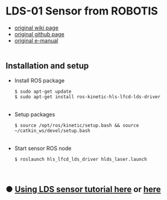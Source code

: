 # LDS-01 Sensor from ROBOTIS
+ [original wiki page](http://wiki.ros.org/hls_lfcd_lds_driver)
+ [original github page](https://github.com/ROBOTIS-GIT/hls_lfcd_lds_driver)
+ [original e-manual](http://emanual.robotis.com/docs/en/platform/turtlebot3/appendix_lds_01/)
</br></br>

## Installation and setup
+ Install ROS package
  ~~~shell
  $ sudo apt-get update
  $ sudo apt-get install ros-kinetic-hls-lfcd-lds-driver
  ~~~
  </br>
+ Setup packages
  ~~~shell
  $ source /opt/ros/kinetic/setup.bash && source ~/catkin_ws/devel/setup.bash
  ~~~
  </br>
+ Start sensor ROS node
  ~~~shell
  $ roslaunch hls_lfcd_lds_driver hlds_laser.launch
  ~~~
  </br>

## ● [Using LDS sensor tutorial here](https://github.com/engcang/turtlebot2) or [here]()


